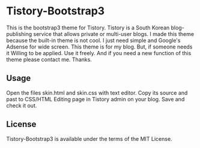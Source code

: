 # Tistory-Bootstrap3

This is the bootstrap3 theme for Tistory. Tistory is a South Korean blog-publishing service that allows private or multi-user blogs. I made this theme because the built-in theme is not cool. I just need simple and Google's Adsense for wide screen. This theme is for my blog. But, if someone needs it Willing to be applied. Use it freely. And if you need a new function of this theme please contact me. Thanks.

## Usage

Open the files skin.html and skin.css with text editor. Copy its source and past to CSS/HTML Editing page in Tistory admin on your blog. Save and check it out.

## License

Tistory-Bootstrap3 is available under the terms of the MIT License.
